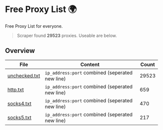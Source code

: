 
# Free Proxy List 🌍

Free Proxy List for everyone.
> Scraper found **29523** proxies. Useable are below.

## Overview

|File|Content|Count|
|----|-------|-----|
|[unchecked.txt](https://raw.githubusercontent.com/yemixzy/proxy-list/main/proxies/unchecked.txt)|`ip_address:port` combined (seperated new line)|29523|
|[http.txt](https://raw.githubusercontent.com/yemixzy/proxy-list/main/proxies/http.txt)|`ip_address:port` combined (seperated new line)|659|
|[socks4.txt](https://raw.githubusercontent.com/yemixzy/proxy-list/main/proxies/socks4.txt)|`ip_address:port` combined (seperated new line)|470|
|[socks5.txt](https://raw.githubusercontent.com/yemixzy/proxy-list/main/proxies/socks5.txt)|`ip_address:port` combined (seperated new line)|217|

